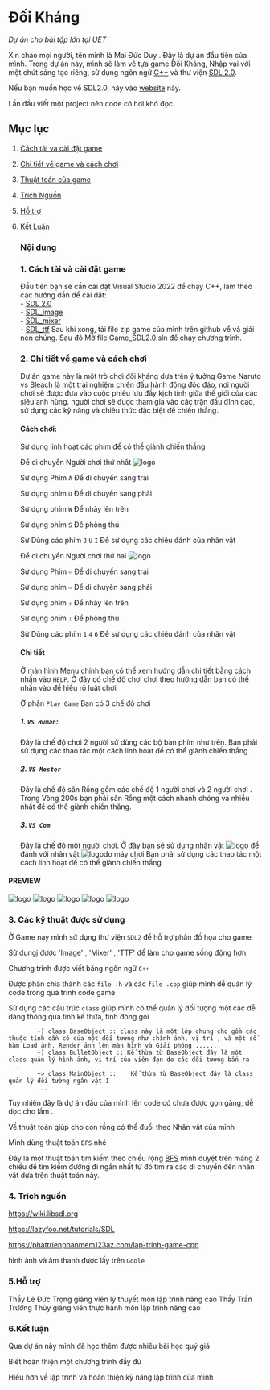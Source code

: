# **Đối Kháng**
*Dự án cho bài tập lớn tại UET*

Xin chào mọi người, tên mình là Mai Đức Duy . Đây là dự án đầu tiên của mình. Trong dự án này, mình sẽ làm về tựa game Đối Kháng, Nhập vai với một chút sáng tạo riêng, sử dụng ngôn ngữ [C++](https://en.wikipedia.org/wiki/C++) và thư viện [SDL 2.0](https://www.libsdl.org/download-2.0.php).


Nếu bạn muốn học về SDL2.0, hãy vào [website](https://lazyfoo.net/tutorials/SDL/index.php) này.

Lần đầu viết một project nên code có hơi khó đọc.

## Mục lục
1. [Cách tải và cài đặt game](#1-cách-tải-và-cài-đặt-game)
2. [Chi tiết về game và cách chơi](#2-chi-tiết-về-game-và-cách-chơi)
3. [Thuật toán của game](#3-thuật-toán-của-game) 
4. [Trích Nguồn](#4-trích-nguồn)
5. [Hỗ trợ](#5hỗ-trợ)
6. [Kết Luận](#6kết-luận)

   ### Nội dung
   ### 1. Cách tải và cài đặt game
   Đầu tiên bạn sẽ cần cài đặt Visual Studio 2022 để chạy C++, làm theo các hướng dẫn để cài đặt:  
        - [SDL 2.0](https://www.libsdl.org/download-2.0.php)  
        - [SDL_image](https://www.libsdl.org/projects/SDL_image/)  
        - [SDL_mixer](https://www.libsdl.org/projects/SDL_mixer/)  
        - [SDL_ttf](https://www.libsdl.org/projects/SDL_ttf/)
    Sau khi xong, tải file zip game của mình trên github về và giải nén chúng.
    Sau đó Mở file Game_SDL2.0.sln để chạy chương trình.
    ### 2. Chi tiết về game và cách chơi
   Dự án game này là một trò chơi đối kháng dựa trên ý tưởng Game Naruto vs Bleach  là một trải nghiệm chiến đấu hành động độc đáo, nơi người chơi sẽ được đưa vào cuộc phiêu lưu đầy kịch tính giữa thế giới của các siêu anh hùng.
   người chơi sẽ được tham gia vào các trận đấu đỉnh cao, sử dụng các kỹ năng và chiêu thức đặc biệt để chiến thắng. 
   #### Cách chơi:
   Sử dụng linh hoạt các phím để có thể giành chiến thắng

   Để di chuyển Người chơi thứ nhất ![logo](https://i.imgur.com/MIjV6pI.png)
   
      Sử dụng Phím `A` Để di chuyển sang trái
   
      Sử dụng phím `D` Để di chuyển sang phải
   
      Sử dụng phím `W` Để nhảy lên trên
   
      Sử dụng phím `S` Để phòng thủ
   
      Sử Dùng các phím `J` `U` `I` Để sử dụng các chiêu đánh của nhân vật
   


   Để di chuyển Người chơi thứ hai ![logo](https://i.imgur.com/S48p4xx.png)

     Sử dụng Phím `⇦` Để di chuyển sang trái
   
      Sử dụng phím `⇨` Để di chuyển sang phải
   
      Sử dụng phím `⇧` Để nhảy lên trên
   
      Sử dụng phím `⇩` Để phòng thủ
   
      Sử Dùng các phím `1` `4` `6` Để sử dụng các chiêu đánh của nhân vật

   #### Chi tiết 
   Ở màn hình Menu chính bạn có thể xem hướng dẫn chi tiết bằng cách nhấn vào `HELP`. Ở đây có chế độ chơi chơi theo hướng dẫn bạn có thể nhấn vào để hiểu rõ luật chơi

   Ở phần `Play Game` Bạn có 3 chế độ chơi
   ##### 1. `VS Human`:

   Đây là chế độ chơi 2 người sử dùng các bộ bàn phím như trên. Bạn phải sử dụng các thao tác một cách linh hoạt để có thể giành chiến thắng

   ##### 2. `VS Moster`

   Đây là chế độ săn Rồng gồm các chế độ 1 người chơi và 2 người chơi . Trong Vòng 200s bạn phải săn Rồng một cách nhanh chóng và nhiều nhất để có thể giành chiến thắng.

   ##### 3. `VS Com`
    Đây là chế độ một người chơi. Ở đây bạn sẽ sử dụng nhân vật ![logo](https://i.imgur.com/MIjV6pI.png) để đánh với nhân vật  ![logo](https://i.imgur.com/S48p4xx.png)do máy chơi
    Bạn phải sử dụng các thao tác một cách linh hoạt để có thể giành chiến thắng

  #### PREVIEW
  ![logo](https://i.imgur.com/T3GuIon.png)
  ![logo](https://i.imgur.com/xETdz5Y.png)
   ![logo](https://i.imgur.com/Yf61w9M.png)
    ![logo](https://i.imgur.com/stkgQYr.png)
     ![logo](https://i.imgur.com/kFYiKjZ.png)

     
### 3. Các kỹ thuật được sử dụng

   Ở Game này mình sử dụng thư viện `SDL2` để hỗ trợ phần đồ họa cho game

   Sử dungj được 'Image' , 'Mixer' , 'TTF' để làm cho game sống động hơn

   Chương trình được viết bằng ngôn ngữ `C++`

   Được phân chia thành các `file .h` và  các `file .cpp` giúp mình dễ quản lý code trong quá trình code game

   Sử dụng các cấu trúc `class` giúp mình có thể quản lý đối tượng một các dễ dàng thông qua tính kế thừa, tính đóng gói

            +) class BaseObject :: class này là một lớp chung cho gồm các thuộc tính cần có của một đối tượng như :hình ảnh, vị trí , và một số hàm Load ảnh, Render ảnh lên màn hình và Giải phóng ......
            +) class BulletObject :: Kế thừa từ BaseObject đây là một class quản lý hình ảnh, vị trí của viên đạn do các đôi tượng bắn ra ...
            +> class MainObject ::    Kế thừa từ BaseObject đây là class quản lý đối tường ngân vật 1
            ...
   Tuy nhiên đây là dự án đầu của mình lên code có chưa được gọn gàng, dễ dọc cho lắm .

   Về thuật toán giúp cho con rồng có thể đuổi theo Nhân vật của mình

   Mình dùng thuật toán `BFS` nhé

   Đây là một thuật toán tìm kiếm theo chiều rộng [BFS](https://vnoi.info/wiki/algo/graph-theory/breadth-first-search.md) mình duyệt trên mảng  2 chiều để tìm kiếm đường đi ngắn nhất từ đó tìm ra các di chuyển đến nhân vật dựa trên thuật toán này.
   

### 4. Trích nguồn

   https://wiki.libsdl.org
   
   https://lazyfoo.net/tutorials/SDL

   https://phattrienphanmem123az.com/lap-trinh-game-cpp

   hình ảnh và âm thanh được lấy trên `Goole`


### 5.Hỗ trợ

   Thầy Lê Đức Trọng giảng viên lý thuyết môn lập trình nâng cao
   Thầy Trần Trường Thủy giảng viên thực hành môn lập trình nâng cao

### 6.Kết luận

Qua dự án này mình đã học thêm được nhiều bài học quý giá

Biết hoàn thiện một chương trình đầy đủ

Hiểu hơn về lập trình và hoàn thiện kỹ năng lập trình của mình
   

